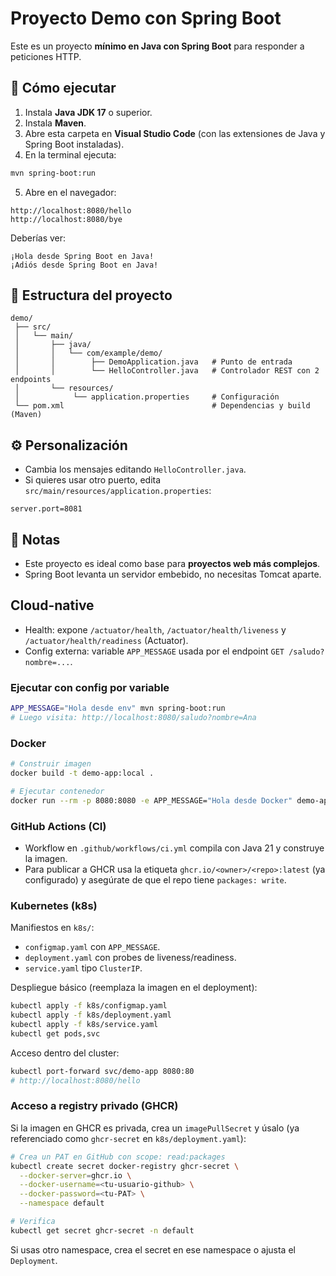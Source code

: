 # Proyecto Demo con Spring Boot

Este es un proyecto **mínimo en Java con Spring Boot** para responder a peticiones HTTP.

## 🚀 Cómo ejecutar

1. Instala **Java JDK 17** o superior.
2. Instala **Maven**.
3. Abre esta carpeta en **Visual Studio Code** (con las extensiones de Java y Spring Boot instaladas).
4. En la terminal ejecuta:

```bash
mvn spring-boot:run
```

5. Abre en el navegador:

```
http://localhost:8080/hello
http://localhost:8080/bye
```

Deberías ver:

```
¡Hola desde Spring Boot en Java!
¡Adiós desde Spring Boot en Java!
```

## 📂 Estructura del proyecto

```
demo/
 ├── src/
 │   └── main/
 │       ├── java/
 │       │   └── com/example/demo/
 │       │        ├── DemoApplication.java   # Punto de entrada
 │       │        └── HelloController.java   # Controlador REST con 2 endpoints
 │       └── resources/
 │            └── application.properties     # Configuración
 └── pom.xml                                 # Dependencias y build (Maven)
```

## ⚙️ Personalización

- Cambia los mensajes editando `HelloController.java`.
- Si quieres usar otro puerto, edita `src/main/resources/application.properties`:

```properties
server.port=8081
```

## 📌 Notas

- Este proyecto es ideal como base para **proyectos web más complejos**.
- Spring Boot levanta un servidor embebido, no necesitas Tomcat aparte.

## Cloud-native

- Health: expone `/actuator/health`, `/actuator/health/liveness` y `/actuator/health/readiness` (Actuator).
- Config externa: variable `APP_MESSAGE` usada por el endpoint `GET /saludo?nombre=...`.

### Ejecutar con config por variable

```bash
APP_MESSAGE="Hola desde env" mvn spring-boot:run
# Luego visita: http://localhost:8080/saludo?nombre=Ana
```

### Docker

```bash
# Construir imagen
docker build -t demo-app:local .

# Ejecutar contenedor
docker run --rm -p 8080:8080 -e APP_MESSAGE="Hola desde Docker" demo-app:local
```

### GitHub Actions (CI)

- Workflow en `.github/workflows/ci.yml` compila con Java 21 y construye la imagen.
- Para publicar a GHCR usa la etiqueta `ghcr.io/<owner>/<repo>:latest` (ya configurado) y asegúrate de que el repo tiene `packages: write`.

### Kubernetes (k8s)

Manifiestos en `k8s/`:
- `configmap.yaml` con `APP_MESSAGE`.
- `deployment.yaml` con probes de liveness/readiness.
- `service.yaml` tipo `ClusterIP`.

Despliegue básico (reemplaza la imagen en el deployment):

```bash
kubectl apply -f k8s/configmap.yaml
kubectl apply -f k8s/deployment.yaml
kubectl apply -f k8s/service.yaml
kubectl get pods,svc
```

Acceso dentro del cluster:

```bash
kubectl port-forward svc/demo-app 8080:80
# http://localhost:8080/hello
```

### Acceso a registry privado (GHCR)

Si la imagen en GHCR es privada, crea un `imagePullSecret` y úsalo (ya referenciado como `ghcr-secret` en `k8s/deployment.yaml`):

```bash
# Crea un PAT en GitHub con scope: read:packages
kubectl create secret docker-registry ghcr-secret \
  --docker-server=ghcr.io \
  --docker-username=<tu-usuario-github> \
  --docker-password=<tu-PAT> \
  --namespace default

# Verifica
kubectl get secret ghcr-secret -n default
```

Si usas otro namespace, crea el secret en ese namespace o ajusta el `Deployment`.
